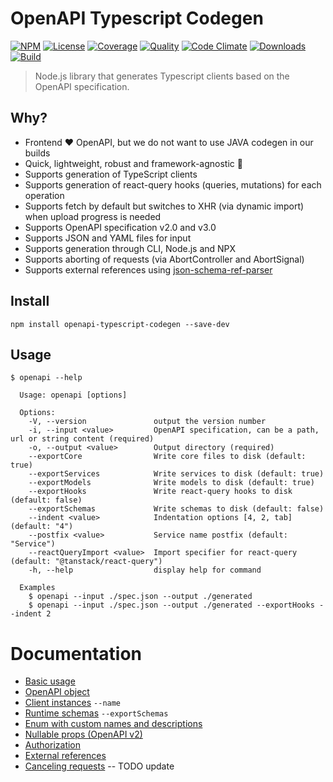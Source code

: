 # OpenAPI Typescript Codegen

[![NPM][npm-image]][npm-url]
[![License][license-image]][license-url]
[![Coverage][coverage-image]][coverage-url]
[![Quality][quality-image]][quality-url]
[![Code Climate][climate-image]][climate-url]
[![Downloads][downloads-image]][downloads-url]
[![Build][build-image]][build-url]

> Node.js library that generates Typescript clients based on the OpenAPI specification.

## Why?

-   Frontend ❤️ OpenAPI, but we do not want to use JAVA codegen in our builds
-   Quick, lightweight, robust and framework-agnostic 🚀
-   Supports generation of TypeScript clients
-   Supports generation of react-query hooks (queries, mutations) for each operation
-   Supports fetch by default but switches to XHR (via dynamic import) when upload progress is needed
-   Supports OpenAPI specification v2.0 and v3.0
-   Supports JSON and YAML files for input
-   Supports generation through CLI, Node.js and NPX
-   Supports aborting of requests (via AbortController and AbortSignal)
-   Supports external references using [json-schema-ref-parser](https://github.com/APIDevTools/json-schema-ref-parser/)

## Install

```
npm install openapi-typescript-codegen --save-dev
```

## Usage

```
$ openapi --help

  Usage: openapi [options]

  Options:
    -V, --version               output the version number
    -i, --input <value>         OpenAPI specification, can be a path, url or string content (required)
    -o, --output <value>        Output directory (required)
    --exportCore                Write core files to disk (default: true)
    --exportServices            Write services to disk (default: true)
    --exportModels              Write models to disk (default: true)
    --exportHooks               Write react-query hooks to disk (default: false)
    --exportSchemas             Write schemas to disk (default: false)
    --indent <value>            Indentation options [4, 2, tab] (default: "4")
    --postfix <value>           Service name postfix (default: "Service")
    --reactQueryImport <value>  Import specifier for react-query (default: "@tanstack/react-query")
    -h, --help                  display help for command

  Examples
    $ openapi --input ./spec.json --output ./generated
    $ openapi --input ./spec.json --output ./generated --exportHooks --indent 2
```

# Documentation

-   [Basic usage](docs/basic-usage.md)
-   [OpenAPI object](docs/openapi-object.md)
-   [Client instances](docs/client-instances.md) `--name`
-   [Runtime schemas](docs/runtime-schemas.md) `--exportSchemas`
-   [Enum with custom names and descriptions](docs/custom-enums.md)
-   [Nullable props (OpenAPI v2)](docs/nullable-props.md)
-   [Authorization](docs/authorization.md)
-   [External references](docs/external-references.md)
-   [Canceling requests](docs/canceling-requests.md) -- TODO update

[npm-url]: https://npmjs.org/package/openapi-typescript-codegen
[npm-image]: https://img.shields.io/npm/v/openapi-typescript-codegen.svg
[license-url]: LICENSE
[license-image]: http://img.shields.io/npm/l/openapi-typescript-codegen.svg
[coverage-url]: https://codecov.io/gh/ferdikoomen/openapi-typescript-codegen
[coverage-image]: https://img.shields.io/codecov/c/github/ferdikoomen/openapi-typescript-codegen.svg
[quality-url]: https://lgtm.com/projects/g/ferdikoomen/openapi-typescript-codegen
[quality-image]: https://img.shields.io/lgtm/grade/javascript/g/ferdikoomen/openapi-typescript-codegen.svg
[climate-url]: https://codeclimate.com/github/ferdikoomen/openapi-typescript-codegen
[climate-image]: https://img.shields.io/codeclimate/maintainability/ferdikoomen/openapi-typescript-codegen.svg
[downloads-url]: http://npm-stat.com/charts.html?package=openapi-typescript-codegen
[downloads-image]: http://img.shields.io/npm/dm/openapi-typescript-codegen.svg
[build-url]: https://circleci.com/gh/ferdikoomen/openapi-typescript-codegen/tree/master
[build-image]: https://circleci.com/gh/ferdikoomen/openapi-typescript-codegen/tree/master.svg?style=svg
